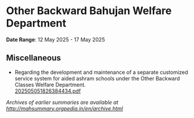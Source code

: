 # Other Backward Bahujan Welfare Department

**Date Range**: 12 May 2025 - 17 May 2025


## Miscellaneous
- Regarding the development and maintenance of a separate customized service system for aided ashram schools under the Other Backward Classes Welfare Department.\
  [202505051826384434.pdf](https://gr.maharashtra.gov.in/Site/Upload/Government%20Resolutions/English/202505051826384434.pdf)


*Archives of earlier summaries are available at http://mahsummary.orgpedia.in/en/archive.html*